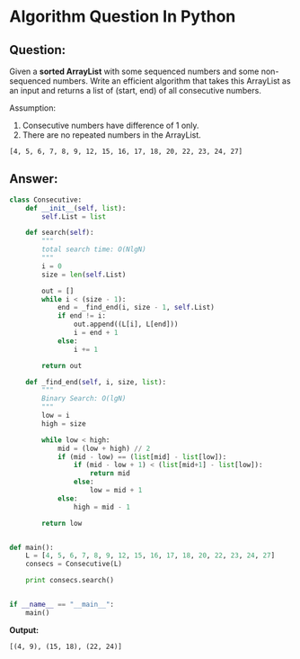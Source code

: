Algorithm Question In Python
============================

## Question:

Given a **sorted ArrayList** with some sequenced numbers and some non-sequenced numbers.
Write an efficient algorithm that takes this ArrayList as an input and returns a list of (start, end) of all consecutive numbers.

Assumption:

1. Consecutive numbers have difference of 1 only.
2. There are no repeated numbers in the ArrayList.


```
[4, 5, 6, 7, 8, 9, 12, 15, 16, 17, 18, 20, 22, 23, 24, 27]
```

## Answer:

```python
class Consecutive:
    def __init__(self, list):
        self.List = list

    def search(self):
        """
        total search time: O(NlgN)
        """
        i = 0
        size = len(self.List)

        out = []
        while i < (size - 1):
            end = _find_end(i, size - 1, self.List)
            if end != i:
                out.append((L[i], L[end]))
                i = end + 1
            else:
                i += 1

        return out

    def _find_end(self, i, size, list):
        """
        Binary Search: O(lgN)
        """
        low = i
        high = size

        while low < high:
            mid = (low + high) // 2
            if (mid - low) == (list[mid] - list[low]):
                if (mid - low + 1) < (list[mid+1] - list[low]):
                    return mid
                else:
                    low = mid + 1
            else:
                high = mid - 1

        return low


def main():
    L = [4, 5, 6, 7, 8, 9, 12, 15, 16, 17, 18, 20, 22, 23, 24, 27]
    consecs = Consecutive(L)

    print consecs.search()


if __name__ == "__main__":
    main()
```

**Output:**

```
[(4, 9), (15, 18), (22, 24)]
```